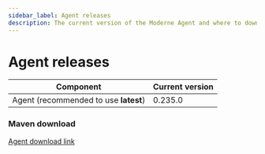 ```yaml
---
sidebar_label: Agent releases
description: The current version of the Moderne Agent and where to download it.
---
```


# Agent releases

| Component                             | Current version |
| ------------------------------------- | --------------- |
| Agent (recommended to use **latest**) | 0.235.0         |

### Maven download

[Agent download link](https://repo1.maven.org/maven2/io/moderne/moderne-agent/0.235.0/moderne-agent-0.235.0.jar)
